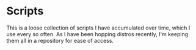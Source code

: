 # Scripts
This is a loose collection of scripts I have accumulated over time, which I use every so often.
As I have been hopping distros recently, I'm keeping them all in a repository for ease of access.
